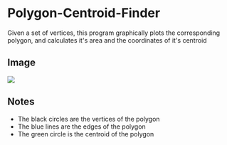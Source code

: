 # Polygon-Centroid-Finder
Given a set of vertices, this program graphically plots the corresponding polygon, and calculates it's area and the coordinates of it's centroid

## Image
![](http://i.imgur.com/pb1B0VA.png)

## Notes
* The black circles are the vertices of the polygon
* The blue lines are the edges of the polygon
* The green circle is the  centroid of the polygon
